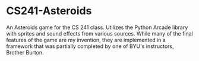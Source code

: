 # CS241-Asteroids
An Asteroids game for the CS 241 class. Utilizes the Python Arcade library with sprites and sound effects from various sources. While many of the final features of the game are my invention, they are implemented in a framework that was partially completed by one of BYU's instructors, Brother Burton.
